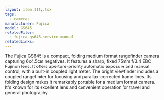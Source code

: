 ```yaml
---
layout: item.11ty.tsx
tags:
  - cameras
manufacturer: Fujica
model: GS645
relatedFiles:
  - fujica-gs645-service-manual
relatedLinks:
---
```


The Fujica GS645 is a compact, folding medium format rangefinder camera capturing 6x4.5cm negatives. It features a sharp, fixed 75mm f/3.4 EBC Fujinon lens. It offers aperture-priority automatic exposure and manual control, with a built-in coupled light meter. The bright viewfinder includes a coupled rangefinder for focusing and parallax-corrected frame lines. Its folding design makes it remarkably portable for a medium format camera. It's known for its excellent lens and convenient operation for travel and general photography.
